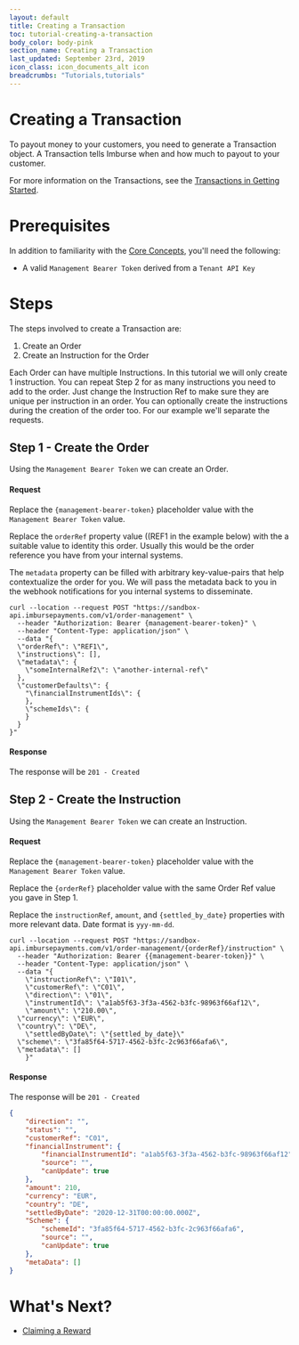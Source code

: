 ```yaml
---
layout: default
title: Creating a Transaction
toc: tutorial-creating-a-transaction
body_color: body-pink
section_name: Creating a Transaction
last_updated: September 23rd, 2019
icon_class: icon_documents_alt icon
breadcrumbs: "Tutorials,tutorials"
---
```

# Creating a Transaction
To payout money to your customers, you need to generate a Transaction object. A Transaction tells Imburse when and how much to payout to your customer.

For more information on the Transactions, see the [Transactions in Getting Started](/pages/getting-started/transactions).

# Prerequisites
In addition to familiarity with the [Core Concepts](/pages/guides/core-concepts), you'll need the following:
- A valid `Management Bearer Token` derived from a `Tenant API Key`

# Steps
The steps involved to create a Transaction are:

1. Create an Order
2. Create an Instruction for the Order

Each Order can have multiple Instructions. In this tutorial we will only create 1 instruction. You can repeat Step 2 for as many instructions you need to add to the order. Just change the Instruction Ref to make sure they are unique per instruction in an order. You can optionally create the instructions during the creation of the order too. For our example we'll separate the requests.


## Step 1 - Create the Order
Using the `Management Bearer Token` we can create an Order.

#### Request
Replace the `{management-bearer-token}` placeholder value with the `Management Bearer Token` value.

Replace the `orderRef` property value ((REF1 in the example below) with the a suitable value to identity this order. Usually this would be the order reference you have from your internal systems.

The `metadata` property can be filled with arbitrary key-value-pairs that help contextualize the order for you. We will pass the metadata back to you in the webhook notifications for you internal systems to disseminate.


```curl
curl --location --request POST "https://sandbox-api.imbursepayments.com/v1/order-management" \
  --header "Authorization: Bearer {management-bearer-token}" \
  --header "Content-Type: application/json" \
  --data "{
  \"orderRef\": \"REF1\",
  \"instructions\": [],
  \"metadata\": {
    \"someInternalRef2\": \"another-internal-ref\"
  },
  \"customerDefaults\": {
    "\financialInstrumentIds\": {
    },
    \"schemeIds\": {
    }
  }
}"
```

#### Response
The response will be `201 - Created`

## Step 2 - Create the Instruction
Using the `Management Bearer Token` we can create an Instruction.

#### Request
Replace the `{management-bearer-token}` placeholder value with the `Management Bearer Token` value.

Replace the `{orderRef}` placeholder value with the same Order Ref value you gave in Step 1.

Replace the `instructionRef`, `amount`, and `{settled_by_date}` properties with more relevant data. Date format is `yyy-mm-dd`.

```curl
curl --location --request POST "https://sandbox-api.imbursepayments.com/v1/order-management/{orderRef}/instruction" \
  --header "Authorization: Bearer {{management-bearer-token}}" \
  --header "Content-Type: application/json" \
  --data "{
	\"instructionRef\": \"I01\",
	\"customerRef\": \"C01\",
	\"direction\": \"01\",
	\"instrumentId\": \"a1ab5f63-3f3a-4562-b3fc-98963f66af12\",
	\"amount\": \"210.00\",
  \"currency\": \"EUR\",
  \"country\": \"DE\",
	\"settledByDate\": \"{settled_by_date}\"
  \"scheme\": \"3fa85f64-5717-4562-b3fc-2c963f66afa6\",
  \"metadata\": []
    }"
```

#### Response
The response will be `201 - Created`

```json
{
    "direction": "",
    "status": "",
    "customerRef": "C01",
    "financialInstrument": {
        "financialInstrumentId": "a1ab5f63-3f3a-4562-b3fc-98963f66af12",
        "source": "",
        "canUpdate": true
    },
    "amount": 210,
    "currency": "EUR",
    "country": "DE",
    "settledByDate": "2020-12-31T00:00:00.000Z",
    "Scheme": {
        "schemeId": "3fa85f64-5717-4562-b3fc-2c963f66afa6",
        "source": "",
        "canUpdate": true
    },
    "metaData": []
}
```

# What's Next?
- [Claiming a Reward](/pages/tutorials/claiming-a-reward)




